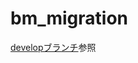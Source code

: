 # bm_migration

[developブランチ](https://github.com/march-am/bm_migration_db/tree/develophttps://github.com/march-am/bm_migration_db/tree/develop)参照
